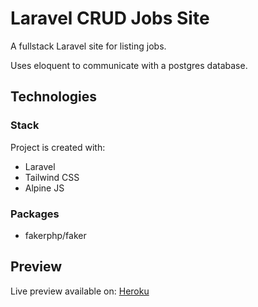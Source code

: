 # Laravel CRUD Jobs Site

A fullstack Laravel site for listing jobs.

Uses eloquent to communicate with a postgres database.

## Technologies

### Stack
Project is created with: 
* Laravel
* Tailwind CSS
* Alpine JS

### Packages
* fakerphp/faker

## Preview
Live preview available on: [Heroku](https://fronom-laragigs.herokuapp.com/)
